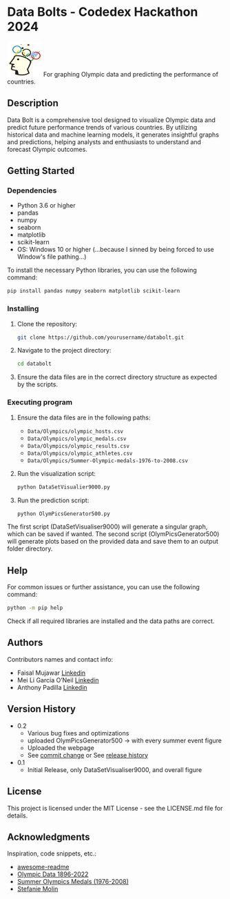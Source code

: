 # Data Bolts - Codedex Hackathon 2024
<img  src="Webpage/static/logo.png"  alt="Logo"  width="80"  height="80">
For graphing Olympic data and predicting the performance of countries.

## Description

Data Bolt is a comprehensive tool designed to visualize Olympic data and predict future performance trends of various countries. By utilizing historical data and machine learning models, it generates insightful graphs and predictions, helping analysts and enthusiasts to understand and forecast Olympic outcomes.

## Getting Started

### Dependencies

* Python 3.6 or higher
* pandas
* numpy
* seaborn
* matplotlib
* scikit-learn
* OS: Windows 10 or higher (...because I sinned by being forced to use Window's file pathing...)

To install the necessary Python libraries, you can use the following command:
```sh
pip install pandas numpy seaborn matplotlib scikit-learn
```

### Installing

1. Clone the repository:
    ```sh
    git clone https://github.com/yourusername/databolt.git
    ```
2. Navigate to the project directory:
    ```sh
    cd databolt
    ```
3. Ensure the data files are in the correct directory structure as expected by the scripts.

### Executing program

1. Ensure the data files are in the following paths:
    - `Data/Olympics/olympic_hosts.csv`
    - `Data/Olympics/olympic_medals.csv`
    - `Data/Olympics/olympic_results.csv`
    - `Data/Olympics/olympic_athletes.csv`
    - `Data/Olympics/Summer-Olympic-medals-1976-to-2008.csv`

2. Run the visualization script:
    ```sh
    python DataSetVisualier9000.py
    ```

3. Run the prediction script:
    ```sh
    python OlymPicsGenerator500.py
    ```
The first script (DataSetVisualiser9000) will generate a singular graph, which can be saved if wanted.
The second script (OlymPicsGenerator500) will generate plots based on the provided data and save them to an output folder directory.

## Help

For common issues or further assistance, you can use the following command:
```sh
python -m pip help
```
Check if all required libraries are installed and the data paths are correct.

## Authors

Contributors names and contact info:
- Faisal Mujawar [Linkedin](https://www.linkedin.com/in/faisal-mujawar/)
- Mei Li Garcia O’Neil [Linkedin](https://www.linkedin.com/in/mei-li-oneil-a17b57229/)
- Anthony Padilla [Linkedin](https://www.linkedin.com/in/anthony-padilla-9401a0247/)

## Version History

* 0.2
    * Various bug fixes and optimizations
    * uploaded OlymPicsGenerator500 -> with every summer event figure
    * Uploaded the webpage
    * See [commit change]() or See [release history]()
* 0.1
    * Initial Release, only DataSetVisualiser9000, and overall figure

## License

This project is licensed under the MIT License - see the LICENSE.md file for details.

## Acknowledgments

Inspiration, code snippets, etc.:
* [awesome-readme](https://github.com/matiassingers/awesome-readme)
* [Olympic Data 1896-2022](https://www.kaggle.com/datasets/piterfm/olympic-games-medals-19862018)
* [Summer Olympics Medals (1976-2008)](https://www.kaggle.com/datasets/divyansh22/summer-olympics-medals)
* [Stefanie Molin](https://github.com/stefmolin)


